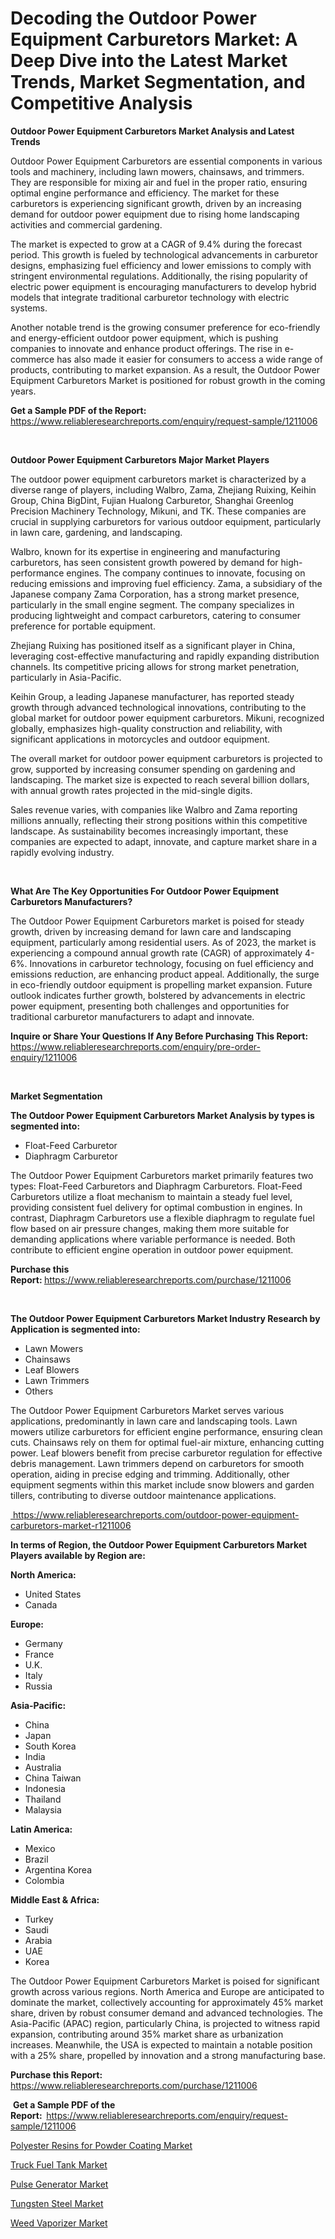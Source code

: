 <p><h1>Decoding the Outdoor Power Equipment Carburetors Market: A Deep Dive into the Latest Market Trends, Market Segmentation, and Competitive Analysis</h1></p><p><strong>Outdoor Power Equipment Carburetors Market Analysis and Latest Trends</strong></p>
<p><p>Outdoor Power Equipment Carburetors are essential components in various tools and machinery, including lawn mowers, chainsaws, and trimmers. They are responsible for mixing air and fuel in the proper ratio, ensuring optimal engine performance and efficiency. The market for these carburetors is experiencing significant growth, driven by an increasing demand for outdoor power equipment due to rising home landscaping activities and commercial gardening.</p><p>The market is expected to grow at a CAGR of 9.4% during the forecast period. This growth is fueled by technological advancements in carburetor designs, emphasizing fuel efficiency and lower emissions to comply with stringent environmental regulations. Additionally, the rising popularity of electric power equipment is encouraging manufacturers to develop hybrid models that integrate traditional carburetor technology with electric systems.</p><p>Another notable trend is the growing consumer preference for eco-friendly and energy-efficient outdoor power equipment, which is pushing companies to innovate and enhance product offerings. The rise in e-commerce has also made it easier for consumers to access a wide range of products, contributing to market expansion. As a result, the Outdoor Power Equipment Carburetors Market is positioned for robust growth in the coming years.</p></p>
<p><strong>Get a Sample PDF of the Report:&nbsp;</strong> <a href="https://www.reliableresearchreports.com/enquiry/request-sample/1211006?utm_campaign=83&utm_medium=2&utm_source=Github&utm_content=ia&utm_term=16122024&utm_id=outdoor-power-equipment-carburetors">https://www.reliableresearchreports.com/enquiry/request-sample/1211006</a></p>
<p>&nbsp;</p>
<p><strong>Outdoor Power Equipment Carburetors Major Market Players</strong></p>
<p><p>The outdoor power equipment carburetors market is characterized by a diverse range of players, including Walbro, Zama, Zhejiang Ruixing, Keihin Group, China BigDint, Fujian Hualong Carburetor, Shanghai Greenlog Precision Machinery Technology, Mikuni, and TK. These companies are crucial in supplying carburetors for various outdoor equipment, particularly in lawn care, gardening, and landscaping.</p><p>Walbro, known for its expertise in engineering and manufacturing carburetors, has seen consistent growth powered by demand for high-performance engines. The company continues to innovate, focusing on reducing emissions and improving fuel efficiency. Zama, a subsidiary of the Japanese company Zama Corporation, has a strong market presence, particularly in the small engine segment. The company specializes in producing lightweight and compact carburetors, catering to consumer preference for portable equipment.</p><p>Zhejiang Ruixing has positioned itself as a significant player in China, leveraging cost-effective manufacturing and rapidly expanding distribution channels. Its competitive pricing allows for strong market penetration, particularly in Asia-Pacific.</p><p>Keihin Group, a leading Japanese manufacturer, has reported steady growth through advanced technological innovations, contributing to the global market for outdoor power equipment carburetors. Mikuni, recognized globally, emphasizes high-quality construction and reliability, with significant applications in motorcycles and outdoor equipment.</p><p>The overall market for outdoor power equipment carburetors is projected to grow, supported by increasing consumer spending on gardening and landscaping. The market size is expected to reach several billion dollars, with annual growth rates projected in the mid-single digits.</p><p>Sales revenue varies, with companies like Walbro and Zama reporting millions annually, reflecting their strong positions within this competitive landscape. As sustainability becomes increasingly important, these companies are expected to adapt, innovate, and capture market share in a rapidly evolving industry.</p></p>
<p>&nbsp;</p>
<p><strong>What Are The Key Opportunities For Outdoor Power Equipment Carburetors Manufacturers?</strong></p>
<p><p>The Outdoor Power Equipment Carburetors market is poised for steady growth, driven by increasing demand for lawn care and landscaping equipment, particularly among residential users. As of 2023, the market is experiencing a compound annual growth rate (CAGR) of approximately 4-6%. Innovations in carburetor technology, focusing on fuel efficiency and emissions reduction, are enhancing product appeal. Additionally, the surge in eco-friendly outdoor equipment is propelling market expansion. Future outlook indicates further growth, bolstered by advancements in electric power equipment, presenting both challenges and opportunities for traditional carburetor manufacturers to adapt and innovate.</p></p>
<p><strong>Inquire or Share Your Questions If Any Before Purchasing This Report:</strong> <a href="https://www.reliableresearchreports.com/enquiry/pre-order-enquiry/1211006?utm_campaign=83&utm_medium=2&utm_source=Github&utm_content=ia&utm_term=16122024&utm_id=outdoor-power-equipment-carburetors">https://www.reliableresearchreports.com/enquiry/pre-order-enquiry/1211006</a></p>
<p>&nbsp;</p>
<p><strong>Market Segmentation</strong></p>
<p><strong>The Outdoor Power Equipment Carburetors Market Analysis by types is segmented into:</strong></p>
<p><ul><li>Float-Feed Carburetor</li><li>Diaphragm Carburetor</li></ul></p>
<p><p>The Outdoor Power Equipment Carburetors market primarily features two types: Float-Feed Carburetors and Diaphragm Carburetors. Float-Feed Carburetors utilize a float mechanism to maintain a steady fuel level, providing consistent fuel delivery for optimal combustion in engines. In contrast, Diaphragm Carburetors use a flexible diaphragm to regulate fuel flow based on air pressure changes, making them more suitable for demanding applications where variable performance is needed. Both contribute to efficient engine operation in outdoor power equipment.</p></p>
<p><strong>Purchase this Report:&nbsp;</strong><a href="https://www.reliableresearchreports.com/purchase/1211006?utm_campaign=83&utm_medium=2&utm_source=Github&utm_content=ia&utm_term=16122024&utm_id=outdoor-power-equipment-carburetors">https://www.reliableresearchreports.com/purchase/1211006</a></p>
<p>&nbsp;</p>
<p><strong>The Outdoor Power Equipment Carburetors Market Industry Research by Application is segmented into:</strong></p>
<p><ul><li>Lawn Mowers</li><li>Chainsaws</li><li>Leaf Blowers</li><li>Lawn Trimmers</li><li>Others</li></ul></p>
<p><p>The Outdoor Power Equipment Carburetors Market serves various applications, predominantly in lawn care and landscaping tools. Lawn mowers utilize carburetors for efficient engine performance, ensuring clean cuts. Chainsaws rely on them for optimal fuel-air mixture, enhancing cutting power. Leaf blowers benefit from precise carburetor regulation for effective debris management. Lawn trimmers depend on carburetors for smooth operation, aiding in precise edging and trimming. Additionally, other equipment segments within this market include snow blowers and garden tillers, contributing to diverse outdoor maintenance applications.</p></p>
<p><a href="https://www.reliableresearchreports.com/outdoor-power-equipment-carburetors-market-r1211006?utm_campaign=83&utm_medium=2&utm_source=Github&utm_content=ia&utm_term=16122024&utm_id=outdoor-power-equipment-carburetors">&nbsp;https://www.reliableresearchreports.com/outdoor-power-equipment-carburetors-market-r1211006</a></p>
<p><strong>In terms of Region, the Outdoor Power Equipment Carburetors Market Players available by Region are:</strong></p>
<p>
    <p> <strong> North America: </strong>
        <ul>
            <li>United States</li>
            <li>Canada</li>
        </ul>
        </p> 
    <p> <strong> Europe: </strong>
        <ul>
            <li>Germany</li>
            <li>France</li>
            <li>U.K.</li>
            <li>Italy</li>
            <li>Russia</li>
        </ul>
        </p> 
    <p> <strong> Asia-Pacific: </strong>
        <ul>
            <li>China</li>
            <li>Japan</li>
            <li>South Korea</li>
            <li>India</li>
            <li>Australia</li>
            <li>China Taiwan</li>
            <li>Indonesia</li>
            <li>Thailand</li>
            <li>Malaysia</li>
        </ul>
        </p> 
    <p> <strong> Latin America: </strong>
        <ul>
            <li>Mexico</li>
            <li>Brazil</li>
            <li>Argentina Korea</li>
            <li>Colombia</li>
        </ul>
        </p> 
    <p> <strong> Middle East & Africa: </strong>
        <ul>
            <li>Turkey</li>
            <li>Saudi</li>
            <li>Arabia</li>
            <li>UAE</li>
            <li>Korea</li>
        </ul>
    </p>
    </p>
<p><p>The Outdoor Power Equipment Carburetors Market is poised for significant growth across various regions. North America and Europe are anticipated to dominate the market, collectively accounting for approximately 45% market share, driven by robust consumer demand and advanced technologies. The Asia-Pacific (APAC) region, particularly China, is projected to witness rapid expansion, contributing around 35% market share as urbanization increases. Meanwhile, the USA is expected to maintain a notable position with a 25% share, propelled by innovation and a strong manufacturing base.</p></p>
<p><strong>Purchase this Report: </strong><a href="https://www.reliableresearchreports.com/purchase/1211006?utm_campaign=83&utm_medium=2&utm_source=Github&utm_content=ia&utm_term=16122024&utm_id=outdoor-power-equipment-carburetors">https://www.reliableresearchreports.com/purchase/1211006</a></p>
<p>&nbsp;<strong>Get a Sample PDF of the Report:&nbsp;&nbsp;</strong><a href="https://www.reliableresearchreports.com/enquiry/request-sample/1211006?utm_campaign=83&utm_medium=2&utm_source=Github&utm_content=ia&utm_term=16122024&utm_id=outdoor-power-equipment-carburetors">https://www.reliableresearchreports.com/enquiry/request-sample/1211006</a></p>
<p><strong></strong></p>
<p><p><a href="https://github.com/HobertDavis43/Market-Research-Report-List-1/blob/main/polyester-resins-for-powder-coating-market.md?utm_campaign=83&utm_medium=2&utm_source=Github&utm_content=ia&utm_term=16122024&utm_id=outdoor-power-equipment-carburetors">Polyester Resins for Powder Coating Market</a></p><p><a href="https://www.linkedin.com/pulse/detailed-examination-truck-fuel-tank-market-size-projecting-povre?utm_campaign=83&utm_medium=2&utm_source=Github&utm_content=ia&utm_term=16122024&utm_id=outdoor-power-equipment-carburetors">Truck Fuel Tank Market</a></p><p><a href="https://www.linkedin.com/pulse/pulse-generator-market-research-report-shows-impressive-xmk6e?utm_campaign=83&utm_medium=2&utm_source=Github&utm_content=ia&utm_term=16122024&utm_id=outdoor-power-equipment-carburetors">Pulse Generator Market</a></p><p><a href="https://www.linkedin.com/pulse/global-tungsten-steel-market-focus-application-end-use-industry-syglc?utm_campaign=83&utm_medium=2&utm_source=Github&utm_content=ia&utm_term=16122024&utm_id=outdoor-power-equipment-carburetors">Tungsten Steel Market</a></p><p><a href="https://github.com/AshikRahman991/Market-Research-Report-List-1/blob/main/weed-vaporizer-market.md?utm_campaign=83&utm_medium=2&utm_source=Github&utm_content=ia&utm_term=16122024&utm_id=outdoor-power-equipment-carburetors">Weed Vaporizer Market</a></p></p>